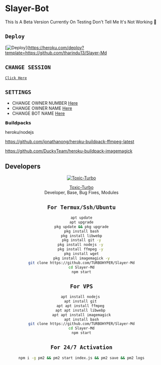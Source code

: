 # Slayer-Bot
This Is A Beta Version Currently On Testing Don't Tell Me It's Not Working 🙂

## `Deploy`
[![Deploy](https://www.herokucdn.com/deploy/button.svg)](https://heroku.com/deploy?template=https://github.com/tharindu13/Slayer-Md



 
## `CHANGE SESSION`

[`Click Here`](https://github.com/TURBOHYPER/Slayer-Md/blob/master/session.json)

## `SETTINGS`

- CHANGE OWNER NUMBER [Here](https://github.com/TURBOHYPER/Slayer-Md/blob/master/config.json)
- CHANGE OWNER NAME [Here](https://github.com/TURBOHYPER/Slayer-Md/blob/master/config.json)
- CHANGE BOT NAME [Here](https://github.com/TURBOHYPER/Slayer-Md/blob/master/config.json)

    
𝗕𝘂𝗶𝗹𝗱𝗽𝗮𝗰𝗸𝘀

heroku/nodejs

https://github.com/jonathanong/heroku-buildpack-ffmpeg-latest

https://github.com/DuckyTeam/heroku-buildpack-imagemagick

## Developers
  <div align="center">
    
  [![Toxic-Turbo](https://github.com/TURBOHYPER.png?size=100)](htps://github.com/TURBOHYPER)

[Toxic-Turbo](https://github.com/TURBOHYPER)        
Developer, Base, Bug Fixes, Modules

## `For Termux/Ssh/Ubuntu`
```bash
apt update
apt upgrade
pkg update && pkg upgrade
pkg install bash
pkg install libwebp
pkg install git -y
pkg install nodejs -y 
pkg install ffmpeg -y 
pkg install wget
pkg install imagemagick -y
git clone https://github.com/TURBOHYPER/Slayer-Md
cd Slayer-Md
npm start
```
## `For VPS`
```bash
apt install nodejs 
apt install git 
apt apt install ffmpeg 
apt apt install libwebp 
apt apt install imagemagick
apt install bash
git clone https://github.com/TURBOHYPER/Slayer-Md
cd Slayer-Md
npm start
```
## `For 24/7 Activation`
```bash
npm i -g pm2 && pm2 start index.js && pm2 save && pm2 logs
```
